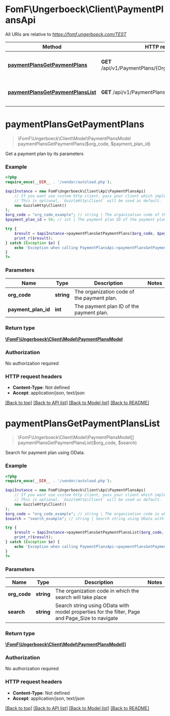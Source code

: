 # FomF\Ungerboeck\Client\PaymentPlansApi

All URIs are relative to *https://fomf.ungerboeck.com/TEST*

Method | HTTP request | Description
------------- | ------------- | -------------
[**paymentPlansGetPaymentPlans**](PaymentPlansApi.md#paymentPlansGetPaymentPlans) | **GET** /api/v1/PaymentPlans/{OrgCode}/{PaymentPlanID} | Get a payment plan by its parameters
[**paymentPlansGetPaymentPlansList**](PaymentPlansApi.md#paymentPlansGetPaymentPlansList) | **GET** /api/v1/PaymentPlans/{OrgCode} | Search for payment plan using OData.


# **paymentPlansGetPaymentPlans**
> \FomF\Ungerboeck\Client\Model\PaymentPlansModel paymentPlansGetPaymentPlans($org_code, $payment_plan_id)

Get a payment plan by its parameters

### Example
```php
<?php
require_once(__DIR__ . '/vendor/autoload.php');

$apiInstance = new FomF\Ungerboeck\Client\Api\PaymentPlansApi(
    // If you want use custom http client, pass your client which implements `GuzzleHttp\ClientInterface`.
    // This is optional, `GuzzleHttp\Client` will be used as default.
    new GuzzleHttp\Client()
);
$org_code = "org_code_example"; // string | The organization code of the payment plan.
$payment_plan_id = 56; // int | The payment plan ID of the payment plan.

try {
    $result = $apiInstance->paymentPlansGetPaymentPlans($org_code, $payment_plan_id);
    print_r($result);
} catch (Exception $e) {
    echo 'Exception when calling PaymentPlansApi->paymentPlansGetPaymentPlans: ', $e->getMessage(), PHP_EOL;
}
?>
```

### Parameters

Name | Type | Description  | Notes
------------- | ------------- | ------------- | -------------
 **org_code** | **string**| The organization code of the payment plan. |
 **payment_plan_id** | **int**| The payment plan ID of the payment plan. |

### Return type

[**\FomF\Ungerboeck\Client\Model\PaymentPlansModel**](../Model/PaymentPlansModel.md)

### Authorization

No authorization required

### HTTP request headers

 - **Content-Type**: Not defined
 - **Accept**: application/json, text/json

[[Back to top]](#) [[Back to API list]](../../README.md#documentation-for-api-endpoints) [[Back to Model list]](../../README.md#documentation-for-models) [[Back to README]](../../README.md)

# **paymentPlansGetPaymentPlansList**
> \FomF\Ungerboeck\Client\Model\PaymentPlansModel[] paymentPlansGetPaymentPlansList($org_code, $search)

Search for payment plan using OData.

### Example
```php
<?php
require_once(__DIR__ . '/vendor/autoload.php');

$apiInstance = new FomF\Ungerboeck\Client\Api\PaymentPlansApi(
    // If you want use custom http client, pass your client which implements `GuzzleHttp\ClientInterface`.
    // This is optional, `GuzzleHttp\Client` will be used as default.
    new GuzzleHttp\Client()
);
$org_code = "org_code_example"; // string | The organization code in which the search will take place
$search = "search_example"; // string | Search string using OData with model properties for the filter, Page and Page_Size to navigate

try {
    $result = $apiInstance->paymentPlansGetPaymentPlansList($org_code, $search);
    print_r($result);
} catch (Exception $e) {
    echo 'Exception when calling PaymentPlansApi->paymentPlansGetPaymentPlansList: ', $e->getMessage(), PHP_EOL;
}
?>
```

### Parameters

Name | Type | Description  | Notes
------------- | ------------- | ------------- | -------------
 **org_code** | **string**| The organization code in which the search will take place |
 **search** | **string**| Search string using OData with model properties for the filter, Page and Page_Size to navigate |

### Return type

[**\FomF\Ungerboeck\Client\Model\PaymentPlansModel[]**](../Model/PaymentPlansModel.md)

### Authorization

No authorization required

### HTTP request headers

 - **Content-Type**: Not defined
 - **Accept**: application/json, text/json

[[Back to top]](#) [[Back to API list]](../../README.md#documentation-for-api-endpoints) [[Back to Model list]](../../README.md#documentation-for-models) [[Back to README]](../../README.md)

